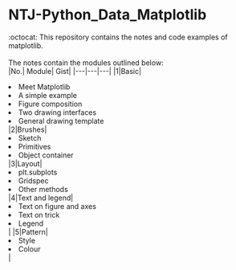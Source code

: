 # NTJ-Python_Data_Matplotlib
:octocat: This repository contains the notes and code examples of matplotlib.<br></br>
The notes contain the modules outlined below:<br>
|No.| Module| Gist|
|---|---|---|
|1|Basic|<li>Meet Matplotlib</li><li>A simple example</li><li>Figure composition</li><li>Two drawing interfaces</li><li>General drawing template</li>
|2|Brushes|<li>Sketch</li><li>Primitives</li><li>Object container</li>
|3|Layout|<li>plt.subplots</li><li>Gridspec</li><li>Other methods</li>
|4|Text and legend|<li>Text on figure and axes</li><li>Text on trick</li><li>Legend</li>|
|5|Pattern|<li>Style</li><li>Colour</li>|

